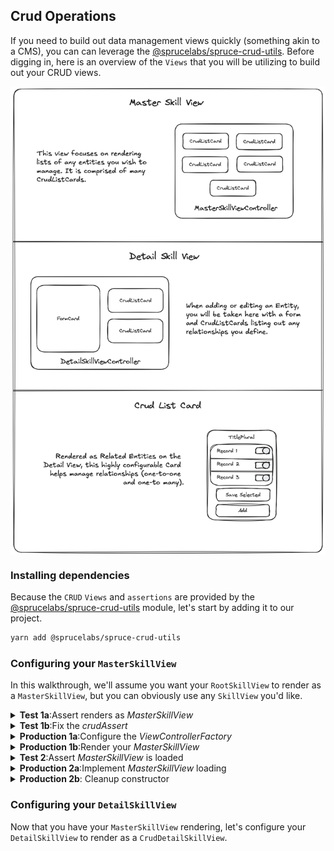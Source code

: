 ## Crud Operations

If you need to build out data management views quickly (something akin to a CMS), you can can leverage the [@sprucelabs/spruce-crud-utils](https://www.npmjs.com/package/@sprucelabs/spruce-crud-utils). Before digging in, here is an overview of the `Views` that you will be utilizing to build out your CRUD views.

<img style="margin:0 auto; display:block;" src="../../../assets/img/concepts/crud_views.png">

### Installing dependencies

Because the `CRUD` `Views` and `assertions` are provided by the [@sprucelabs/spruce-crud-utils](https://www.npmjs.com/package/@sprucelabs/spruce-crud-utils) module, let's start by adding it to our project.


```bash
yarn add @sprucelabs/spruce-crud-utils
```

### Configuring your `MasterSkillView`

In this walkthrough, we'll assume you want your `RootSkillView` to render as a `MasterSkillView`, but you can obviously use any `SkillView` you'd like.

<details>
<summary><strong>Test 1a</strong>:Assert renders as <em>MasterSkillView</em></summary>

Notice that we're importing `crudAssert` from `@sprucelabs/spruce-crud-utils` and using it to assert that the `RootSkillView` renders as a `MasterSkillView`.

```typescript
import { AbstractSpruceFixtureTest } from '@sprucelabs/spruce-test-fixtures'
import { test } from '@sprucelabs/test-utils'
import { crudAssert } from '@sprucelabs/spruce-crud-utils'

export default class RootSkillViewTest extends AbstractSpruceFixtureTest {
    @test()
    protected async rendersMaster() {
        const vc = this.views.Controller('eightbitstories.root', {})
        crudAssert.skillViewRendersMasterView(]vc)
    }
}
```

> **Note**: This is going to be mad about a `beforeEach()` setup that needs to be done, follow the instructions to get to the next step.

</details>

<details>
<summary><strong>Test 1b</strong>:Fix the <em>crudAssert</em></summary>

The fix happens in your tests `beforeEach()` method.

```typescript
import { AbstractSpruceFixtureTest } from '@sprucelabs/spruce-test-fixtures'
import { test } from '@sprucelabs/test-utils'
import { crudAssert } from '@sprucelabs/spruce-crud-utils'

export default class RootSkillViewTest extends AbstractSpruceFixtureTest {

    protected async beforeEach() {
        await super.beforeEach()
        crudAssert.beforeEach(this.views)
    }


    @test()
    protected async rendersMaster() {
        const vc = this.views.Controller('eightbitstories.root', {})
        crudAssert.skillViewRendersMasterView(]vc)
    }
}
```

> **Note**: Now it's going to blow up about not setting up the Crud Views properly. We'll do this in your `RootSkillView` or wherever you're rendering your `MasterSkillView`.

</details>

<details>
<summary><strong>Production 1a</strong>:Configure the <em>ViewControllerFactory</em></summary>

Since we're starting with an empty `SkillView`, we'll implement just the `constructor` and call `setController(...)` on the `ViewControllerFactory` to set the `CrudMasterSkillViewController` and `MasterListCardViewController`.

```typescript
import {
    AbstractSkillViewController,
    ViewControllerOptions,
    SkillView,
} from '@sprucelabs/heartwood-view-controllers'
import {
    CrudMasterSkillViewController,
    MasterListCardViewController,
} from '@sprucelabs/spruce-crud-utils'

export default class RootSkillViewController extends AbstractSkillViewController {
    public static id = 'root'

    public constructor(options: ViewControllerOptions) {
        super(options)

        this.getVcFactory().setController(
            'crud.master-skill-view',
            CrudMasterSkillViewController
        )
        this.getVcFactory().setController(
            'crud.master-list-card',
            MasterListCardViewController
        )

    }

    public render(): SkillView {
        return {}
    }
}

> **Note**: This will bring you to the next failing assertion, which requires you to actually render a `MasterSkillView`.

```
</details>

<details>
<summary><strong>Production 1b</strong>:Render your <em>MasterSkillView</em></summary>

Also, the `MasterSkillView` requires at least one `entity`, so use `buildMasterListEntity(...)` to create one (you can put in gibberish for now).

Here are the steps:

1. Construct a `MasterSkillView`
2. Pass it at least one `entity` (using `buildMasterListEntity(...)`) and put in gibberish for now.
3. Render the `MasterSkillView` by updating the `render()` method in your `RootSkillView`.

```typescript
import {
    AbstractSkillViewController,
    ViewControllerOptions,
    SkillView,
} from '@sprucelabs/heartwood-view-controllers'
import {
    CrudMasterSkillViewController,
    MasterListCardViewController,
} from '@sprucelabs/spruce-crud-utils'

export default class RootSkillViewController extends AbstractSkillViewController {
    public static id = 'root'
    private masterSkillViewVc: CrudMasterSkillViewController

    public constructor(options: ViewControllerOptions) {
        super(options)

        this.getVcFactory().setController(
            'crud.master-skill-view',
            CrudMasterSkillViewController
        )
        this.getVcFactory().setController(
            'crud.master-list-card',
            MasterListCardViewController
        )

        this.masterSkillViewVc = this.Controller('crud.master-skill-view', {
            entities: [
                buildMasterListEntity({
                    id: 'aoeu',
                    title: 'aoeu',
                    load: {
                        fqen: 'aoeu',
                        responseKey: 'aoue',
                        rowTransformer: (skill) => ({
                            id: 'aoeuaoeu',
                            cells: [],
                        }),
                    },
                }),
            ],
        })
    }

    public render(): SkillView {
        return this.masterSkillViewVc.render()
    }
}


```
> **Note**: You are going to get a lot of type errors, which is fine, because we'll get to that next test!

</details>

<details>
<summary><strong>Test 2</strong>:Assert <em>MasterSkillView</em> is loaded</summary>

This one is fast, let's use `crudAssert.skillViewLoadsMasterView()` to assert that the `MasterSkillView` is loaded when your `SkillView` is loaded.

```typescript
import { AbstractSpruceFixtureTest } from '@sprucelabs/spruce-test-fixtures'
import { test } from '@sprucelabs/test-utils'
import { crudAssert } from '@sprucelabs/spruce-crud-utils'

export default class RootSkillViewTest extends AbstractSpruceFixtureTest {

    protected async beforeEach() {
        await super.beforeEach()
        crudAssert.beforeEach(this.views)
    }


    @test()
    protected async rendersMaster() {
        const vc = this.views.Controller('eightbitstories.root', {})
        crudAssert.skillViewRendersMasterView(]vc)
    }

    @test()
    protected async loadsMaster() {
        const vc = this.views.Controller('eightbitstories.root', {})
        await crudAssert.skillViewLoadsMasterView(vc)
    }
}

```
</details>
<details>
<summary><strong>Production 2a</strong>:Implement <em>MasterSkillView</em> loading</summary>

To get this test to pass, you need to implement the `load()` method in your `SkillView` and call `load(...)` on the `MasterSkillView`.

```typescript
import {
    AbstractSkillViewController,
    ViewControllerOptions,
    SkillView,
    SkillViewControllerLoadOptions,
} from '@sprucelabs/heartwood-view-controllers'
import {
    CrudMasterSkillViewController,
    MasterListCardViewController,
} from '@sprucelabs/spruce-crud-utils'

export default class RootSkillViewController extends AbstractSkillViewController {
    public static id = 'root'
    private masterSkillViewVc: CrudMasterSkillViewController

    public constructor(options: ViewControllerOptions) {
        super(options)

        this.getVcFactory().setController(
            'crud.master-skill-view',
            CrudMasterSkillViewController
        )
        this.getVcFactory().setController(
            'crud.master-list-card',
            MasterListCardViewController
        )

        this.masterSkillViewVc = this.Controller('crud.master-skill-view', {
            entities: [
                buildMasterListEntity({
                    id: 'aoeu',
                    title: 'aoeu',
                    load: {
                        fqen: 'aoeu',
                        responseKey: 'aoue',
                        rowTransformer: (skill) => ({
                            id: 'aoeuaoeu',
                            cells: [],
                        }),
                    },
                }),
            ],
        })
    }

    public async load(options: SkillViewControllerLoadOptions) {
        await this.masterSkillViewVc.load(options)
    }

    public render(): SkillView {
        return this.masterSkillViewVc.render()
    }
}

```

</details>

<details>
<summary><strong>Production 2b</strong>: Cleanup constructor</summary>

```typescript
import {
    AbstractSkillViewController,
    ViewControllerOptions,
    SkillView,
    SkillViewControllerLoadOptions,
} from '@sprucelabs/heartwood-view-controllers'
import {
    CrudMasterSkillViewController,
    MasterListCardViewController,
} from '@sprucelabs/spruce-crud-utils'

export default class RootSkillViewController extends AbstractSkillViewController {
    public static id = 'root'
    private masterSkillViewVc: CrudMasterSkillViewController

    public constructor(options: ViewControllerOptions) {
        super(options)

        this.getVcFactory().setController(
            'crud.master-skill-view',
            CrudMasterSkillViewController
        )
        this.getVcFactory().setController(
            'crud.master-list-card',
            MasterListCardViewController
        )

        this.masterSkillViewVc = this.MasterSkillViewVc()
    }

    private MastSkillViewVc() {
        return this.Controller('crud.master-skill-view', {
            entities: [
                buildMasterListEntity({
                    id: 'aoeu',
                    title: 'aoeu',
                    load: {
                        fqen: 'aoeu',
                        responseKey: 'aoue',
                        rowTransformer: (skill) => ({
                            id: 'aoeuaoeu',
                            cells: [],
                        }),
                    },
                }),
            ],
        })
    }

    public async load(options: SkillViewControllerLoadOptions) {
        await this.masterSkillViewVc.load(options)
    }

    public render(): SkillView {
        return this.masterSkillViewVc.render()
    }
}

```

</details>

### Configuring your `DetailSkillView`

Now that you have your `MasterSkillView` rendering, let's configure your `DetailSkillView` to render as a `CrudDetailSkillView`.